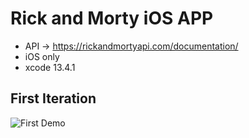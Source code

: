 # Rick and Morty iOS APP

- API -> https://rickandmortyapi.com/documentation/
- iOS only
- xcode 13.4.1

## First Iteration

![First Demo](https://user-images.githubusercontent.com/6326186/176462490-2b1d3dfc-a9df-4f27-8f79-d84bcf04708f.gif)
